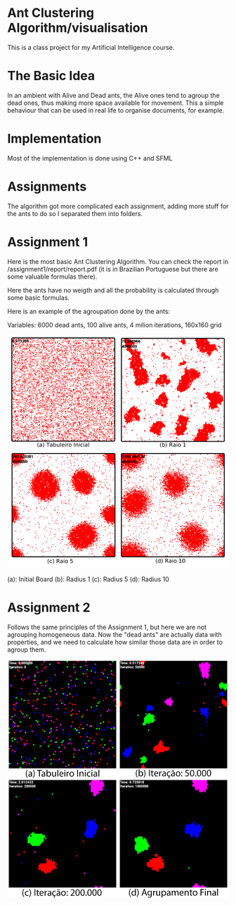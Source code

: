 # Ant Clustering Algorithm/visualisation

This is a class project for my Artificial Intelligence course.

# The Basic Idea

In an ambient with Alive and Dead ants, the Alive ones tend to agroup the dead
ones, thus making more space available for movement. This a simple behaviour that
can be used in real life to organise documents, for example.

# Implementation

Most of the implementation is done using C++ and SFML

# Assignments

The algorithm got more complicated each assignment, adding more stuff for the ants to do
so I separated them into folders.

# Assignment 1

Here is the most basic Ant Clustering Algorithm. You can check the report in /assignment1/report/report.pdf
(it is in Brazilian Portuguese but there are some valuable formulas there).

Here the ants have no weigth and all the probability is calculated through some basic formulas.

Here is an example of the agroupation done by the ants:

Variables: 6000 dead ants, 100 alive ants, 4 milion iterations, 160x160 grid

![Example assignment1](/assignment1/report/figuras/ants_seed1.png)

(a): Initial Board
(b): Radius 1
(c): Radius 5
(d): Radius 10

# Assignment 2

Follows the same principles of the Assignment 1, but here we are not agrouping
homogeneous data. Now the "dead ants" are actually data with properties, and we need
to calculate how similar those data are in order to agroup them.

![assignment2](/assignment2/report/figuras/13.png)
